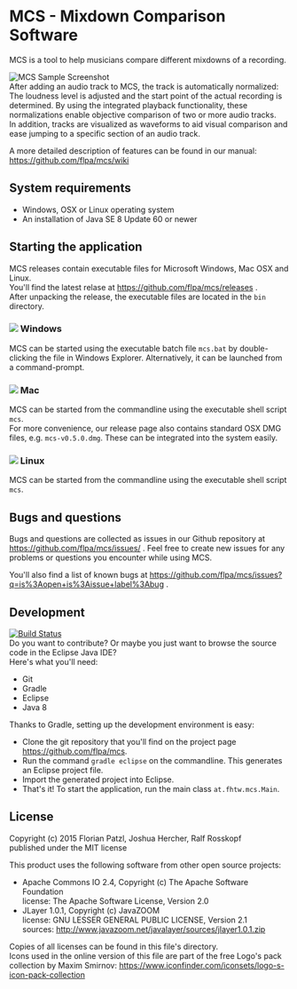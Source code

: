 # MCS - Mixdown Comparison Software
MCS is a tool to help musicians compare different mixdowns of a recording.  

![MCS Sample Screenshot](/../screenshots/docs/screenshots/readme-sample-screen.png?raw=true "MCS Main Window")  
After adding an audio track to MCS, the track is automatically normalized:  
The loudness level is adjusted and the start point of the actual recording is determined.
By using the integrated playback functionality, these normalizations enable objective comparison of two or more audio tracks.  
In addition, tracks are visualized as waveforms to aid visual comparison and ease jumping to a specific section of an audio track.

A more detailed description of features can be found in our manual: https://github.com/flpa/mcs/wiki

## System requirements

- Windows, OSX or Linux operating system
- An installation of Java SE 8 Update 60 or newer

## Starting the application

MCS releases contain executable files for Microsoft Windows, Mac OSX and Linux.  
You'll find the latest relase at https://github.com/flpa/mcs/releases .  
After unpacking the release, the executable files are located in the `bin` directory.

### ![](/../screenshots/docs/icons/windows.png?raw=true) Windows

MCS can be started using the executable batch file `mcs.bat` by double-clicking the file in Windows Explorer. 
Alternatively, it can be launched from a command-prompt.

### ![](/../screenshots/docs/icons/mac.png?raw=true) Mac

MCS can be started from the commandline using the executable shell script `mcs`.  
For more convenience, our release page also contains standard OSX DMG files, e.g. `mcs-v0.5.0.dmg`. 
These can be integrated into the system easily.

### ![](/../screenshots/docs/icons/linux.png?raw=true) Linux

MCS can be started from the commandline using the executable shell script `mcs`.  

## Bugs and questions

Bugs and questions are collected as issues in our Github repository at https://github.com/flpa/mcs/issues/ .
Feel free to create new issues for any problems or questions you encounter while using MCS.  

You'll also find a list of known bugs at
https://github.com/flpa/mcs/issues?q=is%3Aopen+is%3Aissue+label%3Abug .

## Development
[![Build Status](https://travis-ci.org/flpa/mcs.svg?branch=develop)](https://travis-ci.org/flpa/mcs)  
Do you want to contribute? Or maybe you just want to browse the source code in the Eclipse Java IDE?  
Here's what you'll need:

- Git
- Gradle
- Eclipse
- Java 8

Thanks to Gradle, setting up the development environment is easy:

- Clone the git repository that you'll find on the project page https://github.com/flpa/mcs.
- Run the command `gradle eclipse` on the commandline. This generates an Eclipse project file.
- Import the generated project into Eclipse.
- That's it! To start the application, run the main class `at.fhtw.mcs.Main`.

## License

Copyright (c) 2015 Florian Patzl, Joshua Hercher, Ralf Rosskopf  
published under the MIT license

This product uses the following software from other open source projects:
- Apache Commons IO 2.4, Copyright (c) The Apache Software Foundation  
  license: The Apache Software License, Version 2.0
- JLayer 1.0.1, Copyright (c) JavaZOOM  
  license: GNU LESSER GENERAL PUBLIC LICENSE, Version 2.1  
  sources: http://www.javazoom.net/javalayer/sources/jlayer1.0.1.zip

Copies of all licenses can be found in this file's directory.  
Icons used in the online version of this file are part of the free Logo's pack collection by Maxim Smirnov:
https://www.iconfinder.com/iconsets/logo-s-icon-pack-collection
